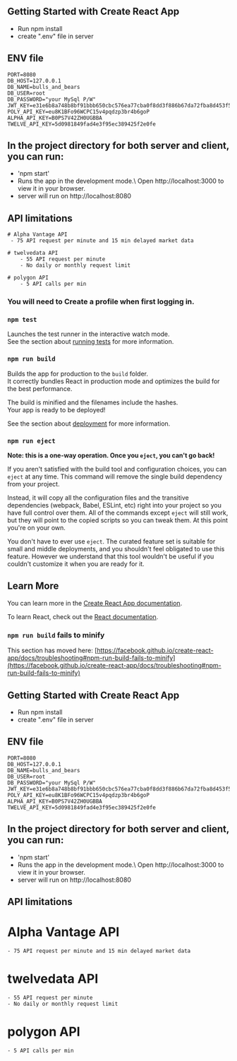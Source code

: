 ## Getting Started with Create React App

- Run npm install
- create ".env" file in server

## ENV file

    PORT=8080
    DB_HOST=127.0.0.1
    DB_NAME=bulls_and_bears
    DB_USER=root
    DB_PASSWORD="your MySql P/W"
    JWT_KEY=e31e6b8a748b8bf91bbb650cbc576ea77cba0f8dd3f886b67da72fba8d453f5e
    POLY_API_KEY=eu8K1BFo96WCPC15v4pqdzp3br4b6goP
    ALPHA_API_KEY=B0PS7V42ZH0UGBBA
    TWELVE_API_KEY=5d0981849fad4e3f95ec389425f2e0fe

## In the project directory for both server and client, you can run:

- 'npm start'
- Runs the app in the development mode.\ Open http://localhost:3000 to view it in your browser.
- server will run on http://localhost:8080

## API limitations

    # Alpha Vantage API
     - 75 API request per minute and 15 min delayed market data

    # twelvedata API
        - 55 API request per minute
        - No daily or monthly request limit

    # polygon API
        - 5 API calls per min

### You will need to Create a profile when first logging in.

### `npm test`

Launches the test runner in the interactive watch mode.\
See the section about [running tests](https://facebook.github.io/create-react-app/docs/running-tests) for more information.

### `npm run build`

Builds the app for production to the `build` folder.\
It correctly bundles React in production mode and optimizes the build for the best performance.

The build is minified and the filenames include the hashes.\
Your app is ready to be deployed!

See the section about [deployment](https://facebook.github.io/create-react-app/docs/deployment) for more information.

### `npm run eject`

**Note: this is a one-way operation. Once you `eject`, you can't go back!**

If you aren't satisfied with the build tool and configuration choices, you can `eject` at any time. This command will remove the single build dependency from your project.

Instead, it will copy all the configuration files and the transitive dependencies (webpack, Babel, ESLint, etc) right into your project so you have full control over them. All of the commands except `eject` will still work, but they will point to the copied scripts so you can tweak them. At this point you're on your own.

You don't have to ever use `eject`. The curated feature set is suitable for small and middle deployments, and you shouldn't feel obligated to use this feature. However we understand that this tool wouldn't be useful if you couldn't customize it when you are ready for it.

## Learn More

You can learn more in the [Create React App documentation](https://facebook.github.io/create-react-app/docs/getting-started).

To learn React, check out the [React documentation](https://reactjs.org/).

### `npm run build` fails to minify

This section has moved here: [https://facebook.github.io/create-react-app/docs/troubleshooting#npm-run-build-fails-to-minify](https://facebook.github.io/create-react-app/docs/troubleshooting#npm-run-build-fails-to-minify)

## Getting Started with Create React App

- Run npm install
- create ".env" file in server

## ENV file

    PORT=8080
    DB_HOST=127.0.0.1
    DB_NAME=bulls_and_bears
    DB_USER=root
    DB_PASSWORD="your MySql P/W"
    JWT_KEY=e31e6b8a748b8bf91bbb650cbc576ea77cba0f8dd3f886b67da72fba8d453f5e
    POLY_API_KEY=eu8K1BFo96WCPC15v4pqdzp3br4b6goP
    ALPHA_API_KEY=B0PS7V42ZH0UGBBA
    TWELVE_API_KEY=5d0981849fad4e3f95ec389425f2e0fe

## In the project directory for both server and client, you can run:

- 'npm start'
- Runs the app in the development mode.\ Open http://localhost:3000 to view it in your browser.
- server will run on http://localhost:8080

## API limitations

# Alpha Vantage API

    - 75 API request per minute and 15 min delayed market data

# twelvedata API

    - 55 API request per minute
    - No daily or monthly request limit

# polygon API

    - 5 API calls per min
